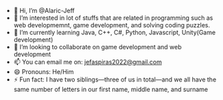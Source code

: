 - 👋 Hi, I’m @Alaric-Jeff
- 👀 I’m interested in lot of stuffs that are related in programming such as web developmemnt, game development, and solving coding puzzles.
- 🌱 I’m currently learning Java, C++, C#, Python, Javascript, Unity(Game development)
- 💞️ I’m looking to collaborate on game development and web development
- 📫 You can email me on: jefaspiras2022@gmail.com
- 😄 Pronouns: He/Him
- ⚡ Fun fact: I have two siblings—three of us in total—and we all have the same number of letters in our first name, middle name, and surname

<!---
Alaric-Jeff/Alaric-Jeff is a ✨ special ✨ repository because its `README.md` (this file) appears on your GitHub profile.
You can click the Preview link to take a look at your changes.
--->
